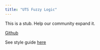 ```yaml
---
title: "UTS Fuzzy Logic"
---
```


This is a stub. Help our community expand it.

[Github](https://github.com/fajarnuha/kumlaude)

See style guide [here](https://fajarnuha.github.io/kumlaude/guides)